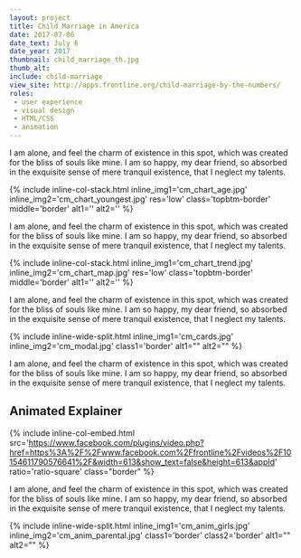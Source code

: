 ```yaml
---
layout: project
title: Child Marriage in America
date: 2017-07-06
date_text: July 6
date_year: 2017
thumbnail: child_marriage_th.jpg
thumb_alt: 
include: child-marriage
view_site: http://apps.frontline.org/child-marriage-by-the-numbers/
roles: 
 - user experience
 - visual design
 - HTML/CSS
 - animation
---
```


I am alone, and feel the charm of existence in this spot, which was created for the bliss of souls like mine. I am so happy, my dear friend, so absorbed in the exquisite sense of mere tranquil existence, that I neglect my talents.

{% include inline-col-stack.html inline_img1='cm_chart_age.jpg' inline_img2='cm_chart_youngest.jpg' res='low' class='topbtm-border' middle='border' alt1='' alt2='' %}

I am alone, and feel the charm of existence in this spot, which was created for the bliss of souls like mine. I am so happy, my dear friend, so absorbed in the exquisite sense of mere tranquil existence, that I neglect my talents.

{% include inline-col-stack.html inline_img1='cm_chart_trend.jpg' inline_img2='cm_chart_map.jpg' res='low' class='topbtm-border' middle='border' alt1='' alt2='' %}

I am alone, and feel the charm of existence in this spot, which was created for the bliss of souls like mine. I am so happy, my dear friend, so absorbed in the exquisite sense of mere tranquil existence, that I neglect my talents.

{% include inline-wide-split.html inline_img1='cm_cards.jpg' inline_img2='cm_modal.jpg' class1='border' alt1="" alt2="" %}

I am alone, and feel the charm of existence in this spot, which was created for the bliss of souls like mine. I am so happy, my dear friend, so absorbed in the exquisite sense of mere tranquil existence, that I neglect my talents.

## Animated Explainer

{% include inline-col-embed.html src='https://www.facebook.com/plugins/video.php?href=https%3A%2F%2Fwww.facebook.com%2Ffrontline%2Fvideos%2F10154611790576641%2F&width=613&show_text=false&height=613&appId' ratio='ratio-square' class="border" %}

I am alone, and feel the charm of existence in this spot, which was created for the bliss of souls like mine. I am so happy, my dear friend, so absorbed in the exquisite sense of mere tranquil existence, that I neglect my talents.

{% include inline-wide-split.html inline_img1='cm_anim_girls.jpg' inline_img2='cm_anim_parental.jpg' class1='border' class2='border' alt1="" alt2="" %}


